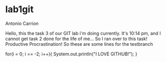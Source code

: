 # lab1git
Antonio Carrion

Hello, this the task 3 of our GIT lab i'm doing currently.
It's 10:14 pm, and I cannot get task 2 done for the life of me...
So I ran over to this task!
Productive Procrastination!
So these are some lines for the testbranch

for(i = 0; i == -2; i++){
	System.out.println("I LOVE GITHUB!");
}
